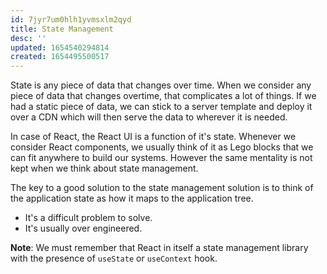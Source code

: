```yaml
---
id: 7jyr7um0hlh1yvmsxlm2qyd
title: State Management
desc: ''
updated: 1654540294814
created: 1654495500517
---
```


State is any piece of data that changes over time. When we consider any piece of data that changes overtime, that complicates a lot of things. If we had a static piece of data, we can stick to a server template and deploy it over a CDN which will then serve the data to wherever it is needed.

In case of React, the React UI is a function of it's state. Whenever we consider React components, we usually think of it as Lego blocks that we can fit anywhere to build our systems. However the same mentality is not kept when we think about state management.

The key to a good solution to the state management solution is to think of the application state as how it maps to the application tree.

- It's a difficult problem to solve.
- It's usually over engineered.

**Note**: We must remember that React in itself a state management library with the presence of `useState` or `useContext` hook.
